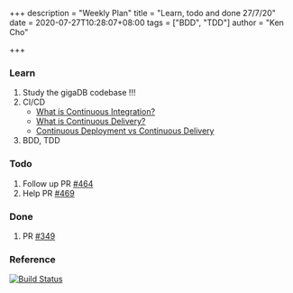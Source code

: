 +++
description = "Weekly Plan"
title = "Learn, todo and done 27/7/20"
date = 2020-07-27T10:28:07+08:00
tags = ["BDD", "TDD"]
author = "Ken Cho"

+++  
### Learn
1. Study the gigaDB codebase !!!
2. CI/CD
    - [What is Continuous Integration?](https://www.youtube.com/watch?v=1er2cjUq1UI&vl=en)
    - [What is Continuous Delivery?](https://www.youtube.com/watch?v=2TTU5BB-k9U)
    - [Continuous Deployment vs Continuous Delivery](https://www.youtube.com/watch?v=LNLKZ4Rvk8w)
3. BDD, TDD

### Todo
1. Follow up PR [#464](https://github.com/gigascience/gigadb-website/pull/464)
2. Help PR [#469](https://github.com/gigascience/gigadb-website/pull/469)

### Done
1. PR [#349](https://github.com/gigascience/gigadb-website/pull/470)

### Reference


[![Build Status](https://travis-ci.org/kencho51/gigathing.svg?branch=master)](https://travis-ci.org/kencho51/gigathing)


